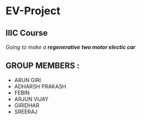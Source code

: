 # EV-Project
## IIIC Course
*Going to make a **regenerative two motor electic car***
## GROUP MEMBERS :
- ARUN GIRI
- ADHARSH PRAKASH
- FEBIN 
- ARJUN VIJAY
- GIRIDHAR
- SREERAJ 

